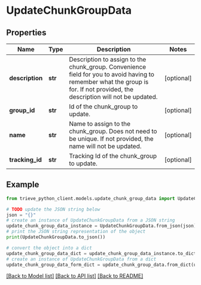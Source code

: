 # UpdateChunkGroupData


## Properties

Name | Type | Description | Notes
------------ | ------------- | ------------- | -------------
**description** | **str** | Description to assign to the chunk_group. Convenience field for you to avoid having to remember what the group is for. If not provided, the description will not be updated. | [optional] 
**group_id** | **str** | Id of the chunk_group to update. | [optional] 
**name** | **str** | Name to assign to the chunk_group. Does not need to be unique. If not provided, the name will not be updated. | [optional] 
**tracking_id** | **str** | Tracking Id of the chunk_group to update. | [optional] 

## Example

```python
from trieve_python_client.models.update_chunk_group_data import UpdateChunkGroupData

# TODO update the JSON string below
json = "{}"
# create an instance of UpdateChunkGroupData from a JSON string
update_chunk_group_data_instance = UpdateChunkGroupData.from_json(json)
# print the JSON string representation of the object
print(UpdateChunkGroupData.to_json())

# convert the object into a dict
update_chunk_group_data_dict = update_chunk_group_data_instance.to_dict()
# create an instance of UpdateChunkGroupData from a dict
update_chunk_group_data_form_dict = update_chunk_group_data.from_dict(update_chunk_group_data_dict)
```
[[Back to Model list]](../README.md#documentation-for-models) [[Back to API list]](../README.md#documentation-for-api-endpoints) [[Back to README]](../README.md)


